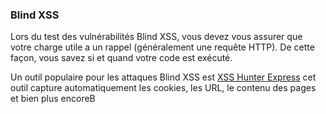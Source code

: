 ### Blind XSS

Lors du test des vulnérabilités Blind XSS, vous devez vous assurer que votre charge utile a un rappel (généralement une requête HTTP). De cette façon, vous savez si et quand votre code est exécuté.

Un outil populaire pour les attaques Blind XSS est [XSS Hunter Express](https://github.com/mandatoryprogrammer/xsshunter-express) cet outil capture automatiquement les cookies, les URL, le contenu des pages et bien plus encoreB